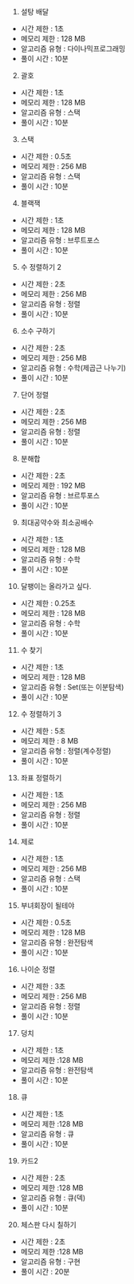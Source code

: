 1. 설탕 배달
- 시간 제한 : 1초
- 메모리 제한 : 128 MB
- 알고리즘 유형 : 다이나믹프로그래밍
- 풀이 시간 : 10분

2. 괄호
- 시간 제한 : 1초
- 메모리 제한 : 128 MB
- 알고리즘 유형 : 스택
- 풀이 시간 : 10분

3. 스택
- 시간 제한 : 0.5초
- 메모리 제한 : 256 MB
- 알고리즘 유형 : 스택
- 풀이 시간 : 10분

4. 블랙잭
- 시간 제한 : 1초
- 메모리 제한 : 128 MB
- 알고리즘 유형 : 브루트포스
- 풀이 시간 : 10분

5. 수 정렬하기 2
- 시간 제한 : 2초
- 메모리 제한 : 256 MB
- 알고리즘 유형 : 정렬 
- 풀이 시간 : 10분

6. 소수 구하기
- 시간 제한 : 2초
- 메모리 제한 : 256 MB
- 알고리즘 유형 : 수학(제곱근 나누기)
- 풀이 시간 : 10분

7. 단어 정렬
- 시간 제한 : 2초
- 메모리 제한 : 256 MB
- 알고리즘 유형 : 정렬 
- 풀이 시간 : 10분

8. 분해합
- 시간 제한 : 2초
- 메모리 제한 : 192 MB
- 알고리즘 유형 : 브르투포스 
- 풀이 시간 : 10분

9. 최대공약수와 최소공배수
- 시간 제한 : 1초
- 메모리 제한 : 128 MB
- 알고리즘 유형 : 수학
- 풀이 시간 : 10분

10. 달팽이는 올라가고 싶다.
- 시간 제한 : 0.25초
- 메모리 제한 : 128 MB
- 알고리즘 유형 : 수학
- 풀이 시간 : 10분

11. 수 찾기
- 시간 제한 : 1초
- 메모리 제한 : 128 MB
- 알고리즘 유형 : Set(또는 이분탐색) 
- 풀이 시간 : 10분

12. 수 정렬하기 3
- 시간 제한 : 5초
- 메모리 제한 : 8 MB
- 알고리즘 유형 : 정렬(계수정렬)
- 풀이 시간 : 10분

13. 좌표 정렬하기
- 시간 제한 : 1초
- 메모리 제한 : 256 MB
- 알고리즘 유형 : 정렬
- 풀이 시간 : 10분

14. 제로
- 시간 제한 : 1초
- 메모리 제한 : 256 MB
- 알고리즘 유형 : 스택
- 풀이 시간 : 10분

15. 부녀회장이 될테야
- 시간 제한 : 0.5초
- 메모리 제한 : 128 MB
- 알고리즘 유형 : 완전탐색
- 풀이 시간 : 10분

16. 나이순 정렬
- 시간 제한 : 3초
- 메모리 제한 : 256 MB
- 알고리즘 유형 : 정렬
- 풀이 시간 : 10분

17. 덩치
- 시간 제한 : 1초
- 메모리 제한 :128 MB
- 알고리즘 유형 : 완전탐색
- 풀이 시간 : 10분

18. 큐
- 시간 제한 : 1초
- 메모리 제한 :128 MB
- 알고리즘 유형 : 큐
- 풀이 시간 : 10분

19. 카드2
- 시간 제한 : 2초
- 메모리 제한 :128 MB
- 알고리즘 유형 : 큐(덱)
- 풀이 시간 : 10분

20. 체스판 다시 칠하기
- 시간 제한 : 2초
- 메모리 제한 :128 MB
- 알고리즘 유형 : 구현
- 풀이 시간 : 20분